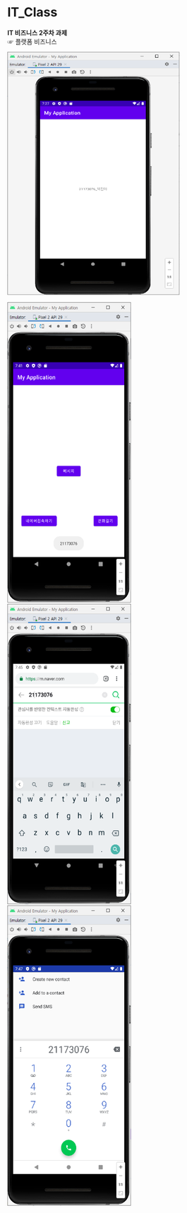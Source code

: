 # IT_Class
**IT 비즈니스 2주차 과제**\
☞ 플랫폼 비즈니스

<img height="550" width="390" src="./pic/과제2(1).png"></img>


<img height="680" width="280" src="./pic/메인화면(1).png"></img>
<img height="680" width="280" src="./pic/네이버(1).png"></img>
<img height="680" width="280" src="./pic/전화걸기(1).png"></img>


